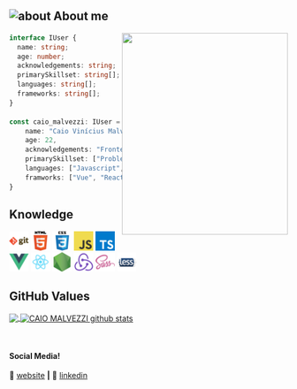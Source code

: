 ## <img width="45" alt="about" src="https://raw.github.com/elizarov/elizarov/master/about.png"> About me

<img align="right" width="300" src="https://i2.wp.com/allhtaccess.info/wp-content/uploads/2018/03/programming.gif?fit=1281%2C716&ssl=1" height="365" />

```typescript
interface IUser {
  name: string;
  age: number;
  acknowledgements: string;
  primarySkillset: string[];
  languages: string[];
  frameworks: string[];
}

const caio_malvezzi: IUser = {
    name: "Caio Vinícius Malvezzi",
    age: 22,
    acknowledgements: "Frontend Developer",
    primarySkillset: ["Problem Solving", "Creativity", "Leadership skills", "Teamwork"],
    languages: ["Javascript", "Typescript"],
    framworks: ["Vue", "React", "React Native"]
}
```


## **Knowledge**  

<div>
    <code><img height="35" src="https://raw.githubusercontent.com/github/explore/80688e429a7d4ef2fca1e82350fe8e3517d3494d/topics/git/git.png"></code>
    <code><img height="35" src="https://raw.githubusercontent.com/github/explore/80688e429a7d4ef2fca1e82350fe8e3517d3494d/topics/html/html.png"></code>
    <code><img height="35" src="https://raw.githubusercontent.com/github/explore/80688e429a7d4ef2fca1e82350fe8e3517d3494d/topics/css/css.png"></code>
    <code><img height="35" src="https://raw.githubusercontent.com/github/explore/80688e429a7d4ef2fca1e82350fe8e3517d3494d/topics/javascript/javascript.png"></code>
    <code><img height="35" src="https://raw.githubusercontent.com/github/explore/80688e429a7d4ef2fca1e82350fe8e3517d3494d/topics/typescript/typescript.png"></code>
    <code><img height="35" src="https://raw.githubusercontent.com/github/explore/80688e429a7d4ef2fca1e82350fe8e3517d3494d/topics/vue/vue.png"></code>
    <code><img height="35" src="https://raw.githubusercontent.com/github/explore/80688e429a7d4ef2fca1e82350fe8e3517d3494d/topics/react/react.png"></code>
    <code><img height="35" src="https://raw.githubusercontent.com/github/explore/80688e429a7d4ef2fca1e82350fe8e3517d3494d/topics/nodejs/nodejs.png"></code>
    <code><img height="35" src="https://raw.githubusercontent.com/github/explore/80688e429a7d4ef2fca1e82350fe8e3517d3494d/topics/redux/redux.png"></code>
    <code><img height="35" src="https://raw.githubusercontent.com/github/explore/80688e429a7d4ef2fca1e82350fe8e3517d3494d/topics/sass/sass.png"></code>
    <code><img height="35" src="https://raw.githubusercontent.com/github/explore/80688e429a7d4ef2fca1e82350fe8e3517d3494d/topics/less/less.png"></code>
</div>


## **GitHub Values**

<a href="https://github.com/malvezzidatr">
  <img align="center" src="https://github-readme-stats.vercel.app/api/top-langs/?username=malvezzidatr&theme=dracula&hide_langs_below=1" height="250" />
</a>

<a href="https://github.com/malvezzidatr">
 <img align="center" src="https://github-readme-stats.vercel.app/api?username=malvezzidatr&show_icons=true&theme=dracula&include_all_commits=true&count_private=true" alt="CAIO MALVEZZI github stats" height="250" />
</a>

[website]: https://httpstatusdogs.com/404-not-found
[linkedin]: https://www.linkedin.com/in/caiomalvezzi/
<br>

#### Social Media!

🏡 [website][website] **|** 👔 [linkedin][linkedin]

